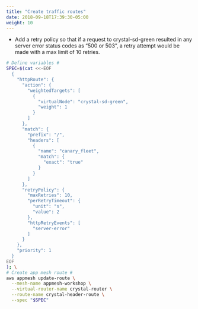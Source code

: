 ```yaml
---
title: "Create traffic routes"
date: 2018-09-18T17:39:30-05:00
weight: 10
---
```


* Add a retry policy so that if a request to crystal-sd-green resulted in any server error status codes as “500 or 503”, a retry attempt would be made with a max limit of 10 retries.

```bash
# Define variables #
SPEC=$(cat <<-EOF
  { 
    "httpRoute": {
      "action": { 
        "weightedTargets": [
          {
            "virtualNode": "crystal-sd-green",
            "weight": 1
          }
        ]
      },
      "match": {
        "prefix": "/",
        "headers": [
          {
            "name": "canary_fleet",
            "match": {
              "exact": "true"
            }
          }
        ]
      },
      "retryPolicy": {
        "maxRetries": 10,
        "perRetryTimeout": {
          "unit": "s",
          "value": 2
        },
        "httpRetryEvents": [
          "server-error"
        ]
      }        
    },
    "priority": 1
  }
EOF
); \
# Create app mesh route #
aws appmesh update-route \
  --mesh-name appmesh-workshop \
  --virtual-router-name crystal-router \
  --route-name crystal-header-route \
  --spec "$SPEC"
```